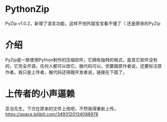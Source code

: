 # PythonZip
PyZip v1.0.2，新增了语言功能，这样不怕外国宝宝看不懂了（
还是原来的PyZip
# 介绍
PyZip是一款使用Python制作的压缩软件，它拥有独特的格式，是其它软件没有的，它完全开源，任何人都可以改它。搬代码可以，但要跟原作者说，还要标注原作者。我只是上传者，搬代码还得跟开发者说，链接在下面了。
# 上传者的小声逼赖
亚当先生，下次在原来的文件上改吧，不然我得重新上传。
https://space.bilibili.com/3493120134088978
